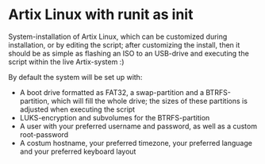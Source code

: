 # Artix Linux with runit as init

System-installation of Artix Linux, which can be customized during installation, or by editing the script; 
after customizing the install, then it should be as simple as flashing an ISO to an USB-drive and executing the script within the live Artix-system :)

By default the system will be set up with:
- A boot drive formatted as FAT32, a swap-partition and a BTRFS-partition, which will fill the whole drive;
the sizes of these partitions is adjusted when executing the script
- LUKS-encryption and subvolumes for the BTRFS-partition
- A user with your preferred username and password, as well as a custom root-password
- A costum hostname, your preferred timezone, your preferred language and your preferred keyboard layout 
